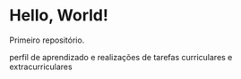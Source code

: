 # Hello, World!
 Primeiro repositório.
 
perfil de aprendizado e realizações de tarefas curriculares e extracurriculares 
